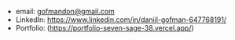 - email: gofmandon@gmail.com
- LinkedIn: https://www.linkedin.com/in/daniil-gofman-647768191/
- Portfolio: (https://portfolio-seven-sage-38.vercel.app/)

<!---
danielgof/danielgof is a ✨ special ✨ repository because its `README.md` (this file) appears on your GitHub profile.
You can click the Preview link to take a look at your changes.
--->
